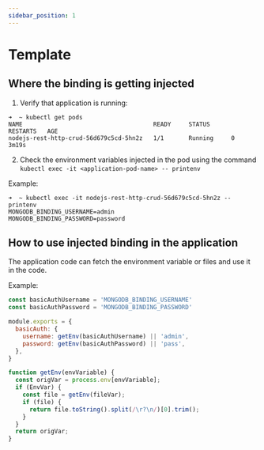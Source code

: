 ```yaml
---
sidebar_position: 1
---
```


# Template

## Where the binding is getting injected

1. Verify that application is running:

```
➜  ~ kubectl get pods
NAME                                     READY     STATUS      RESTARTS   AGE
nodejs-rest-http-crud-56d679c5cd-5hn2z   1/1       Running     0          3m19s
```

2. Check the environment variables injected in the pod using the command `kubectl exec -it <application-pod-name> -- printenv`

Example:
```
➜  ~ kubectl exec -it nodejs-rest-http-crud-56d679c5cd-5hn2z -- printenv
MONGODB_BINDING_USERNAME=admin
MONGODB_BINDING_PASSWORD=password
```

## How to use injected binding in the application

The application code can fetch the environment variable or files and use it in the code.

Example:

```js
const basicAuthUsername = 'MONGODB_BINDING_USERNAME'
const basicAuthPassword = 'MONGODB_BINDING_PASSWORD'

module.exports = {
  basicAuth: {
    username: getEnv(basicAuthUsername) || 'admin',
    password: getEnv(basicAuthPassword) || 'pass',
  },
}

function getEnv(envVariable) {
  const origVar = process.env[envVariable];
  if (EnvVar) {
    const file = getEnv(fileVar);
    if (file) {
      return file.toString().split(/\r?\n/)[0].trim();
    }
  }
  return origVar;
}

```